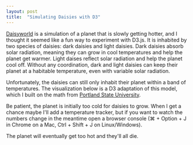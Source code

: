 ```yaml
---
layout: post
title:  "Simulating Daisies with D3"
---
```


[Daisyworld](https://en.wikipedia.org/wiki/Daisyworld) is a simulation of a planet that is slowly getting hotter, and I thought it seemed like a fun way to experiment with D3.js. It is
inhabited by two species of daisies: dark daisies and light daisies. Dark daisies
absorb solar radiation, meaning they can grow
in cool temperatures and help the planet get warmer. Light daises reflect solar
radiation and help the planet cool off. Without any
coordination, dark and light daisies can keep their planet at a habitable temperature,
even with variable solar radiation.

Unfortunately, the daisies can still only inhabit their planet within a band of
temperatures. The visualization below is a D3 adaptation of this model, which I built on the math from
[Portland State University](http://www3.geosc.psu.edu/~dmb53/DaveSTELLA/Daisyworld/daisyworld_model.htm).

Be patient, the planet is initially too cold for daisies to grow. When I get a chance
maybe I'll add a temperature tracker, but if you want to watch the numbers change in the
meantime open a browser console (⌘ + Option + J in Chrome on a Mac, Ctrl + Shift + J on Linux/Windows).

The planet will eventually get too hot and they'll all die.

<div style="text-align:center;"><svg width="500" height="500"></svg></div>
<script src="https://d3js.org/d3.v4.min.js"></script>
<script src = "http://hobbservations.com/daisyworld/daisyworld.js"></script>
